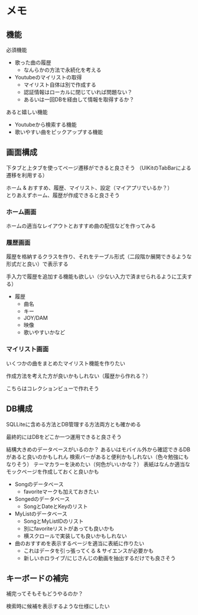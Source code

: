 # メモ

## 機能

必須機能
* 歌った曲の履歴
    * なんらかの方法で永続化を考える
* Youtubeのマイリストの取得
    * マイリスト自体は別で作成する
    * 認証情報はローカルに閉じていれば問題ない？
    * あるいは一回DBを経由して情報を取得するか？

あると嬉しい機能
* Youtubeから検索する機能
* 歌いやすい曲をピックアップする機能

## 画面構成

下タブと上タブを使ってページ遷移ができると良さそう
（UIKitのTabBarによる遷移を利用する）

ホーム & おすすめ、履歴、マイリスト、設定（マイアプリでいるか？）
\
とりあえずホーム、履歴が作成できると良さそう

### ホーム画面

ホームの適当なレイアウトとおすすめ曲の配信などを作ってみる

### 履歴画面

履歴を格納するクラスを作り、それをテーブル形式（二段階か展開できるような形式だと良い）で表示する

手入力で履歴を追加する機能も欲しい（少ない入力で済ませられるように工夫する）

* 履歴
    * 曲名
    * キー
    * JOY/DAM
    * 映像
    * 歌いやすいかなど

### マイリスト画面

いくつかの曲をまとめたマイリスト機能を作りたい

作成方法を考えた方が良いかもしれない（履歴から作れる？）

こちらはコレクションビューで作れそう

## DB構成

SQLLiteに含める方法とDB管理する方法両方とも確かめる

最終的にはDBをどこか一つ運用できると良さそう

結構大きめのデータベースがいるのか？
あるいはモバイル外から確認できるDBがあると良いのかもしれん
検索バーがあると便利かもしれない（色々勉強にもなりそう）
テーマカラーを決めたい（何色がいいかな？）
表紙はなんか適当なモックページを作成しておくと良いかも

- Songのデータベース
    - favoriteマークも加えておきたい
- Songedのデータベース
    - SongとDateとKeyのリスト
- MyListのデータベース
    - SongとMyListIDのリスト
    - 別にfavoriteリストがあっても良いかも
    - 横スクロールで実装しても良いかもしれない
- 曲のおすすめを表示するページを適当に表紙に作りたい
    - これはデータを引っ張ってくる & サイエンスが必要かも
    - 新しいホロライブ/にじさんじの動画を抽出するだけでも良さそう

## キーボードの補完

補完ってそもそもどうやるのか？

検索時に候補を表示するような仕様にしたい